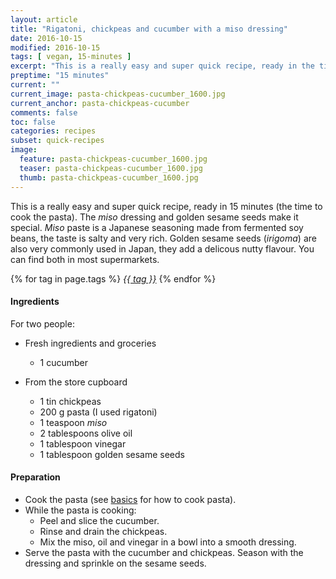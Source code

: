 ```yaml
---
layout: article
title: "Rigatoni, chickpeas and cucumber with a miso dressing"
date: 2016-10-15
modified: 2016-10-15
tags: [ vegan, 15-minutes ]
excerpt: "This is a really easy and super quick recipe, ready in the time to cook the pasta."
preptime: "15 minutes"
current: ""
current_image: pasta-chickpeas-cucumber_1600.jpg
current_anchor: pasta-chickpeas-cucumber
comments: false
toc: false
categories: recipes
subset: quick-recipes
image:
  feature: pasta-chickpeas-cucumber_1600.jpg
  teaser: pasta-chickpeas-cucumber_1600.jpg
  thumb: pasta-chickpeas-cucumber_1600.jpg
---
```


This is a really easy and super quick recipe, ready in 15 minutes (the time to cook the pasta). The _miso_ dressing and golden sesame seeds make it special. _Miso_ paste is a Japanese seasoning made from fermented soy beans, the taste is salty and very rich. Golden sesame seeds  (_irigoma_) are also very commonly used in Japan, they add a delicous nutty flavour. You can find both in most supermarkets.

{% for tag in page.tags %}&nbsp;<a class="post-tag" href="{{ site.url}}/tags/#{{ tag }}">_{{ tag }}_</a>&nbsp;{% endfor %}


#### Ingredients

For two people:

- Fresh ingredients and groceries
  - 1 cucumber

- From the store cupboard
  - 1 tin chickpeas
  - 200 g pasta (I used rigatoni)
  - 1 teaspoon _miso_
  - 2 tablespoons olive oil
  - 1 tablespoon vinegar
  - 1 tablespoon golden sesame seeds	

#### Preparation
  
- Cook the pasta (see <a href="{{ site.url }}/basics#toc2">basics</a> for how to cook pasta).
- While the pasta is cooking:
  - Peel and slice the cucumber.
  - Rinse and drain the chickpeas.
  - Mix the miso, oil and vinegar in a bowl into a smooth dressing.
- Serve the pasta with the cucumber and chickpeas. Season with the dressing and sprinkle on the sesame seeds.

